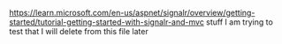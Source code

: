 https://learn.microsoft.com/en-us/aspnet/signalr/overview/getting-started/tutorial-getting-started-with-signalr-and-mvc
stuff I am trying to test that I will delete from this file later
